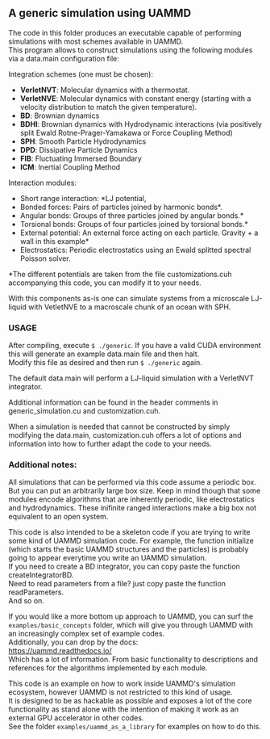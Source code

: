 ## A generic simulation using UAMMD

The code in this folder produces an executable capable of performing simulations with most schemes available in UAMMD.  
This program allows to construct simulations using the following modules via a data.main configuration file:  

Integration schemes (one must be chosen):  

   * **VerletNVT**: Molecular dynamics with a thermostat.  
   * **VerletNVE**: Molecular dynamics with constant energy (starting with a velocity distribution to match the given temperature).  
   * **BD**: Brownian dynamics  
   * **BDHI**: Brownian dynamics with Hydrodynamic interactions (via positively split Ewald Rotne-Prager-Yamakawa or Force Coupling Method)  
   * **SPH**: Smooth Particle Hydrodynamics  
   * **DPD**: Dissipative Particle Dynamics  
   * **FIB**: Fluctuating Immersed Boundary  
   * **ICM**: Inertial Coupling Method  
	
Interaction modules:  

   * Short range interaction: *LJ potential,  
   * Bonded forces: Pairs of particles joined by harmonic bonds*.  
   * Angular bonds: Groups of three particles joined by angular bonds.*  
   * Torsional bonds: Groups of four particles joined by torsional bonds.*  
   * External potential: An external force acting on each particle. Gravity + a wall in this example*  
   * Electrostatics: Periodic electrostatics using an Ewald splitted spectral Poisson solver.  
  
*The different potentials are taken from the file customizations.cuh accompanying this code, you can modify it to your needs.  

With this components as-is one can simulate systems from a microscale LJ-liquid with VetletNVE to a macroscale chunk of an ocean with SPH.   


### USAGE  

After compiling, execute ```$ ./generic```. If you have a valid CUDA environment this will generate an example data.main file and then halt.  
Modify this file as desired and then run ```$ ./generic``` again.  

The default data.main will perform a LJ-liquid simulation with a VerletNVT integrator.  

Additional information can be found in the header comments in generic_simulation.cu and customization.cuh.  

When a simulation is needed that cannot be constructed by simply modifying the data.main, customization.cuh offers a lot of options and information into how to further adapt the code to your needs.  


### Additional notes:  
All simulations that can be performed via this code assume a periodic box. But you can put an arbitrarily large box size. Keep in mind though that some modules encode algorithms that are inherently periodic, like electrostatics and hydrodynamics. These inifinite ranged interactions make a big box not equivalent to an open system.  
  
This code is also intended to be a skeleton code if you are trying to write some kind of UAMMD simulation code. For example, the function initialize (which starts the basic UAMMD structures and the particles) is probably going to appear everytime you write an UAMMD simulation.  
If you need to create a BD integrator, you can copy paste the function createIntegratorBD.  
Need to read parameters from a file? just copy paste the function readParameters.  
And so on.  
  
If you would like a more bottom up approach to UAMMD, you can surf the `examples/basic_concepts` folder, which will give you through UAMMD with an increasingly complex set of example codes.  
Additionally, you can drop by the docs:   
https://uammd.readthedocs.io/  
Which has a lot of information. From basic functionality to descriptions and references for the algorithms implemented by each module.    

This code is an example on how to work inside UAMMD's simulation ecosystem, however UAMMD is not restricted to this kind of usage.  
It is designed to be as hackable as possible and exposes a lot of the core functionality as stand alone with the intention of making it work as an external GPU accelerator in other codes.  
See the folder `examples/uammd_as_a_library` for examples on how to do this.  

